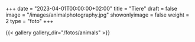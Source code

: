 +++
date = "2023-04-01T00:00:00+02:00"
title = "Tiere"
draft = false
image = "/images/animalphotography.jpg"
showonlyimage = false
weight = 2
type = "foto"
+++

{{< gallery gallery_dir="/fotos/animals" >}}

